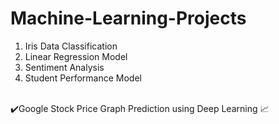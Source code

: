 # Machine-Learning-Projects
1. Iris Data Classification
2. Linear Regression Model
3. Sentiment Analysis
4. Student Performance Model
<br>
✔️Google Stock Price Graph Prediction using Deep Learning 📈
